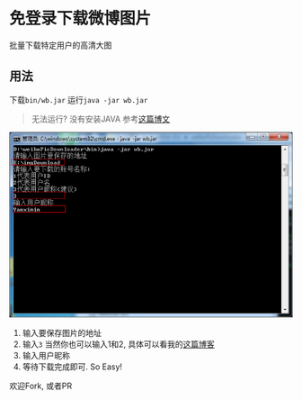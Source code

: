 # 免登录下载微博图片

批量下载特定用户的高清大图

## 用法

下载`bin/wb.jar`
运行`java -jar wb.jar`

>无法运行? 没有安装JAVA 参考[这篇博文](http://www.cnblogs.com/ottox/p/3313540.html)

![](img/1.png)
1. 输入要保存图片的地址
2. 输入`3` 当然你也可以输入1和2, 具体可以看我的[这篇博客](http://blog.yanximin.site/2017/09/05/weibo-userid-containerid/)
3. 输入用户昵称
4. 等待下载完成即可. So Easy!

欢迎Fork, 或者PR
